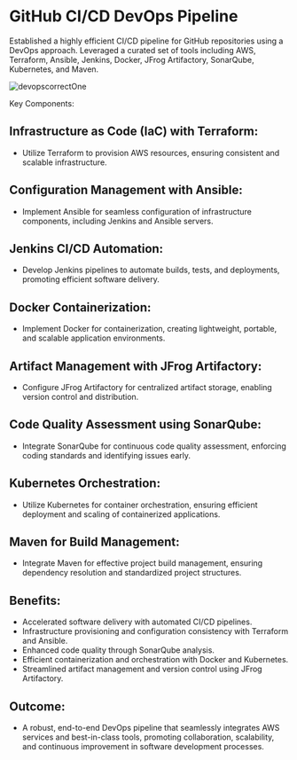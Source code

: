 # GitHub CI/CD DevOps Pipeline
Established a highly efficient CI/CD pipeline for GitHub repositories using a DevOps approach. Leveraged a curated set of tools including AWS, Terraform, Ansible, Jenkins, Docker, JFrog Artifactory, SonarQube, Kubernetes, and Maven.

![devopscorrectOne](https://github.com/titusnangitech/tito_devops_project/assets/128609800/9aaa2d0a-732e-4d66-aaf1-11038a4f7a66)


Key Components:

## Infrastructure as Code (IaC) with Terraform:

- Utilize Terraform to provision AWS resources, ensuring consistent and scalable infrastructure.

## Configuration Management with Ansible:

- Implement Ansible for seamless configuration of infrastructure components, including Jenkins and Ansible servers.

## Jenkins CI/CD Automation:

- Develop Jenkins pipelines to automate builds, tests, and deployments, promoting efficient software delivery.

## Docker Containerization:

- Implement Docker for containerization, creating lightweight, portable, and scalable application environments.

## Artifact Management with JFrog Artifactory:

- Configure JFrog Artifactory for centralized artifact storage, enabling version control and distribution.

## Code Quality Assessment using SonarQube:

- Integrate SonarQube for continuous code quality assessment, enforcing coding standards and identifying issues early.

## Kubernetes Orchestration:

- Utilize Kubernetes for container orchestration, ensuring efficient deployment and scaling of containerized applications.

## Maven for Build Management:

- Integrate Maven for effective project build management, ensuring dependency resolution and standardized project structures.

## Benefits:

- Accelerated software delivery with automated CI/CD pipelines.
- Infrastructure provisioning and configuration consistency with Terraform and Ansible.
- Enhanced code quality through SonarQube analysis.
- Efficient containerization and orchestration with Docker and Kubernetes.
- Streamlined artifact management and version control using JFrog Artifactory.


## Outcome:
- A robust, end-to-end DevOps pipeline that seamlessly integrates AWS services and best-in-class tools, promoting collaboration, scalability, and continuous improvement in software development processes.






